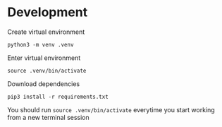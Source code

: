 # Development

Create virtual environment
```
python3 -m venv .venv
```

Enter virtual environment
```
source .venv/bin/activate
```

Download dependencies
```
pip3 install -r requirements.txt
```

You should run `source .venv/bin/activate` everytime you start working from a new terminal session
